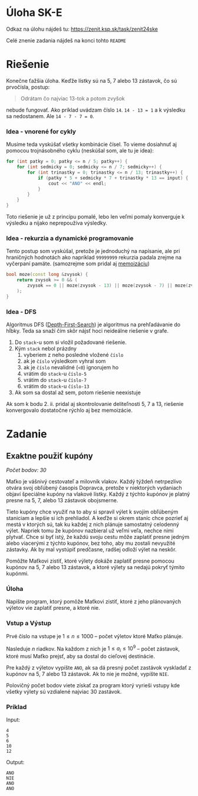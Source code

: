 # Úloha SK-E

Odkaz na úlohu nájdeš tu: https://zenit.ksp.sk/task/zenit24ske

Celé znenie zadania nájdeš na konci tohto `README`

# Riešenie

Konečne ťažšia úloha.
Keďže lístky sú na 5, 7 alebo 13 zástavok, čo sú prvočísla, postup:
> Odrátam čo najviac 13-tok a potom zvyšok

nebude fungovať. Ako príklad uvádzam číslo `14`. `14 - 13 = 1` a k výsledku sa nedostanem.
Ale `14 - 7 - 7 = 0`.

### Idea - vnorené for cykly
Musíme teda vyskúšať všetky kombinácie čísel. To vieme dosiahnuť aj pomocou trojnásobného
cyklu (neskúšal som, ale tu je idea):
```C++
for (int patky = 0; patky <= n / 5; patky++) {
    for (int sedmicky = 0; sedmicky <= n / 7; sedmicky++) {
        for (int trinastky = 0; trinastky <= n / 13; trinastky++) {
            if (patky * 5 + sedmicky * 7 + trinastky * 13 == input) {
                cout << "ANO" << endl;
            }
        }
    }
}
```

Toto riešenie je už z princípu pomalé, lebo len veľmi pomaly konverguje k výsledku a nijako
neprepoužíva výsledky.

### Idea - rekurzia a dynamické programovanie
Tento postup som vyskúšal, pretože je jednoduchý na napísanie, ale pri hraničných hodnotách
ako napríklad `99999999` rekurzia padala zrejme na vyčerpaní pamäte. (samozrejme som
pridal aj [memoizáciu](https://en.wikipedia.org/wiki/Memoization))

```C++
bool moze(const long &zvysok) {
    return zvysok >= 0 && (
        zvysok == 0 || moze(zvysok - 13) || moze(zvysok - 7) || moze(zvysok - 5)
    );
}
```

### Idea - DFS
Algoritmus DFS ([Depth-First-Search](https://en.wikipedia.org/wiki/Depth-first_search))
je algoritmus na prehľadávanie do hĺbky. Teda sa snaží čím skôr nájsť hoci neideálne
riešenie v grafe.

1. Do `stack`-u som si vložil požadované riešenie.
2. Kým `stack` nebol prázdny
   1. vyberiem z neho posledné vložené `číslo`
   2. ak je `číslo` výsledkom vyhral som
   3. ak je `číslo` nevalidné (`<0`) ignorujem ho
   4. vrátim do `stack`-u `číslo-5`
   5. vrátim do `stack`-u `číslo-7`
   6. vrátim do `stack`-u `číslo-13`
3. Ak som sa dostal až sem, potom riešenie neexistuje

Ak som k bodu 2. ii. pridal aj skontrolovanie deliteľnosti 5, 7 a 13, riešenie
konvergovalo dostatočne rýchlo aj bez memoizácie.

# Zadanie

## Exaktne použiť kupóny

_Počet bodov: 30_

Maťko je vášnivý cestovateľ a milovník vlakov. Každý týždeň netrpezlivo otvára
svoj obľúbený časopis Dopravca, pretože v niektorých vydaniach objaví špeciálne
kupóny na vlakové lístky. Každý z týchto kupónov je platný presne na 5, 7, alebo
13 zástavok obojsmerne.

Tieto kupóny chce využiť na to aby si spravil výlet k svojím obľúbeným staniciam
a lepšie si ich prehliadol. A keďže si okrem staníc chce pozrieť aj mestá v ktorých
sú, tak ku každej z nich plánuje samostatný celodenný výlet. Napriek tomu že kupónov
nazbieral už veľmi veľa, nechce nimi plytvať. Chce si byť istý, že každú svoju cestu môže
zaplatiť presne jedným alebo viacerými z týchto kupónov, bez toho, aby mu zostali nevyužité
zástavky. Ak by mal vystúpiť predčasne, radšej odloží výlet na neskôr.

Pomôžte Maťkovi zistiť, ktoré výlety dokáže zaplatiť presne pomocou kupónov na 5,
7 alebo 13 zástavok, a ktoré výlety sa nedajú pokryť týmito kupónmi.

### Úloha

Napíšte program, ktorý pomôže Maťkovi zistiť, ktoré z jeho plánovaných výletov
vie zaplatiť presne, a ktoré nie.

### Vstup a Výstup

Prvé číslo na vstupe je $`1 \leq n \leq 1000`$ – počet výletov ktoré Maťko plánuje.

Nasleduje $`n`$ riadkov. Na každom z nich je $`1 \leq a_i \leq 10^9`$ – počet zástavok,
ktoré musí Maťko prejsť, aby sa dostal do cieľovej destinácie.

Pre každý z výletov vypíšte `ANO`, ak sa dá presný počet zastávok vyskladať z kupónov
na 5, 7 alebo 13 zástavok. Ak to nie je možné, vypíšte `NIE`.

Polovičný počet bodov viete získať za program ktorý vyrieši vstupy kde všetky výlety
sú vzdialené najviac 30 zastávok.

### Príklad

Input:
```
4
5
6
10
12
```

Output:

```
ANO
NIE
ANO
ANO
```